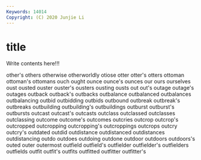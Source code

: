 ```yaml
---
Keywords: 14014
Copyright: (C) 2020 Junjie Li
---
```


# title

Write contents here!!!
 
other's 
others
otherwise 
otherworldly 
otiose 
otter 
otter's 
otters 
ottoman 
ottoman's 
ottomans 
ouch
ought 
ounce 
ounce's 
ounces 
our 
ours 
ourselves 
oust 
ousted 
ouster
ouster's 
ousters 
ousting 
ousts 
out 
out's 
outage 
outage's 
outages 
outback
outback's 
outbacks 
outbalance 
outbalanced 
outbalances 
outbalancing 
outbid 
outbidding 
outbids 
outbound
outbreak 
outbreak's 
outbreaks 
outbuilding 
outbuilding's 
outbuildings 
outburst 
outburst's 
outbursts 
outcast
outcast's 
outcasts 
outclass 
outclassed 
outclasses 
outclassing 
outcome 
outcome's 
outcomes 
outcries
outcrop 
outcrop's 
outcropped 
outcropping 
outcropping's 
outcroppings 
outcrops 
outcry 
outcry's 
outdated
outdid 
outdistance 
outdistanced 
outdistances 
outdistancing 
outdo 
outdoes 
outdoing 
outdone 
outdoor
outdoors 
outdoors's 
outed 
outer 
outermost 
outfield 
outfield's 
outfielder 
outfielder's 
outfielders
outfields 
outfit 
outfit's 
outfits 
outfitted 
outfitter 
outfitter's 
